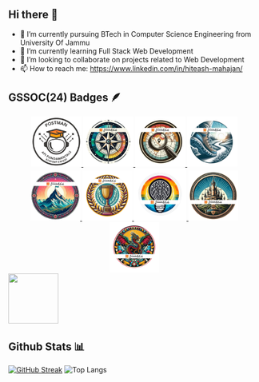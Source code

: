 ## Hi there 👋 
- 🔭 I’m currently pursuing BTech in Computer Science Engineering from University Of Jammu
- 🌱 I’m currently learning Full Stack Web Development
- 👯 I’m looking to collaborate on projects related to Web Development
- 📫 How to reach me: https://www.linkedin.com/in/hiteash-mahajan/





## GSSOC(24) Badges 🪶
<div style='display:flex; align-items:center; gap: 10px;' align='center'><a href="https://gssoc.girlscript.tech/leaderboard">
<img src="https://raw.githubusercontent.com/girlscript/gssoc-website-new/main/public/badges/postman.png" width="100px" height="100px" />
  <img src="https://github.com/girlscript/gssoc-website-new/blob/main/public/badges/1.png" width="100px" height="100px" />
  <img src="https://github.com/girlscript/gssoc-website-new/blob/main/public/badges/2.png" width="100px" height="100px" />
  <img src="https://github.com/girlscript/gssoc-website-new/blob/main/public/badges/3.png" width="100px" height="100px" />
  <img src="https://github.com/girlscript/gssoc-website-new/blob/main/public/badges/4.png" width="100px" height="100px" />
  <img src="https://github.com/girlscript/gssoc-website-new/blob/main/public/badges/5.png" width="100px" height="100px" />
  <img src="https://github.com/girlscript/gssoc-website-new/blob/main/public/badges/6.png" width="105px" height="105px" />
  <img src="https://github.com/girlscript/gssoc-website-new/blob/main/public/badges/7.png" width="100px" height="100px" />
  <img src="https://github.com/girlscript/gssoc-website-new/blob/main/public/badges/8.png" width="100px" height="100px" /></a>
</div>


<img src="https://raw.githubusercontent.com/GSSoC24/Postman-Challenge/main/docs/assets/Postman%20White.png" width="100px" height="100px" /> 





## Github Stats 📊
[![GitHub Streak](https://github-readme-streak-stats.herokuapp.com?user=hiteashgupta1&theme=nord&border_radius=5.1)](https://git.io/streak-stats)
![Top Langs](https://github-readme-stats.vercel.app/api/top-langs/?username=hiteashgupta1&layout=compact&theme=nord)







<!--
**hiteashgupta1/hiteashgupta1** is a ✨ _special_ ✨ repository because its `README.md` (this file) appears on your GitHub profile.

Here are some ideas to get you started:

- 🔭 I’m currently pursuing BTech in Computer Science Engineering from University Of Jammu
- 🌱 I’m currently learning Full Stack Web Development
- 👯 I’m looking to collaborate on projects related to Web Development
- 🤔 I’m looking for help with ...
- 💬 Ask me about ...
- 📫 How to reach me: https://www.linkedin.com/in/hiteash-mahajan/
- 😄 Pronouns: ...
- ⚡ Fun fact: ...
-->
